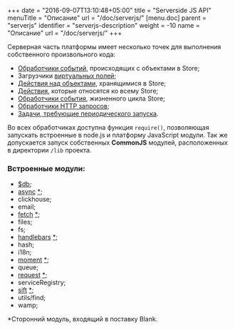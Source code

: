 +++
date = "2016-09-07T13:10:48+05:00"
title = "Serverside JS API"
menuTitle = "Описание"
url = "/doc/serverjs/"
[menu.doc]
    parent = "serverjs"
    identifier = "serverjs-description"
    weight = -10
    name = "Описание"
    url = "/doc/serverjs/"
+++

Серверная часть платформы имеет несколько точек для выполнения собственного произвольного кода:

*   [Обработчики событий](/doc/lifecycle_events/), происходящих с объектами в Store;
*   Загрузчики [виртуальных полей](/doc/props_reference/#virtual);
*   [Действия над объектами](/doc/store_reference/#actions), хранящимися в Store;
*   [Действия](/doc/store_reference/#storeactions), которые относятся ко всему Store;
*   [Обработчики события](/doc/lifecycle_events/#storelifecycle), жизненного цикла Store;
*   [Обработчики HTTP запросов](/doc/httphooks/);
*   [Задачи, требующие периодического запуска](/doc/tasks/).

Во всех обработчиках доступна функция `require()`, позволяющая запускать встроенные в node.js и платформу JavaScript модули.
Так же допускается запуск собственных **CommonJS** модулей, расположенных в директории `/lib` проекта.

### Встроенные модули:

*   [$db](/doc/db/);
*   [async](http://caolan.github.io/async/) [*](/doc/serverjs/#embeddedmodules);
*   clickhouse;
*   email;
*   [fetch](https://github.com/bitinn/node-fetch) [*](/doc/serverjs/#embeddedmodules);
*   files;
*   fs;
*   [handlebars](http://handlebarsjs.com/) [*](/doc/serverjs/#embeddedmodules);
*   hash;
*   i18n;
*   [moment](http://momentjs.com/) [*](/doc/serverjs/#embeddedmodules);
*   queue;
*   [request](https://github.com/request/request) [*](/doc/serverjs/#embeddedmodules);
*   serviceRegistry;
*   [sift](https://github.com/crcn/sift.js) [*](/doc/serverjs/#embeddedmodules);
*   utils/find;
*   wamp;

<a name="embeddedmodules"></a>
*Сторонний модуль, входящий в поставку Blank.